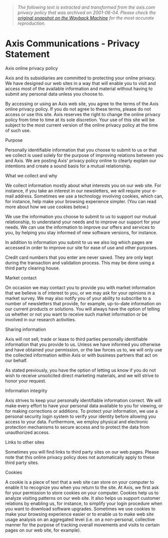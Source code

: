 > *The following text is extracted and transformed from the axis.com privacy policy that was archived on 2001-06-04. Please check the [original snapshot on the Wayback Machine](https://web.archive.org/web/20010604045758id_/http%3A//www.axis.com/privacy.htm) for the most accurate reproduction.*

# Axis Communications - Privacy Statement

Axis online privacy policy 

Axis and its subsidiaries are committed to protecting your online privacy. We have designed our web sites in a way that will enable you to visit and access most of the available information and material without having to submit any personal data unless you choose to.

By accessing or using an Axis web site, you agree to the terms of the Axis online privacy policy. If you do not agree to these terms, please do not access or use this site. Axis reserves the right to change the online privacy policy from time to time at its sole discretion. Your use of this site will be subject to the most current version of the online privacy policy at the time of such use. 

Purpose

Personally identifiable information that you choose to submit to us or that we collect is used solely for the purpose of improving relations between you and Axis. We are posting Axis' privacy policy online to clearly explain our intentions and create a sound basis for a mutual relationship. 

What we collect and why

We collect information mostly about what interests you on our web site. For instance, if you take an interest in our newsletters, we will require your e-mail address. Sometimes we use a technology involving cookies, which can, for instance, help make your browsing experience simpler. (You can read more about how we use cookies below.)

We use the information you choose to submit to us to support our mutual relationship, to understand your needs and to improve our support for your needs. We can use the information to improve our offers and services to you, by helping you stay informed of new software versions, for instance.

In addition to information you submit to us we also log which pages are accessed in order to improve our site for ease of use and other purposes.

Credit card numbers that you enter are never saved. They are only kept during the transaction and validation process. This may be done using a third party clearing house. 

Market contact

On occasion we may contact you to provide you with market information that we believe is of interest to you, or we may ask for your opinions in a market survey. We may also notify you of your ability to subscribe to a number of newsletters that provide, for example, up-to-date information on our current products or solutions. You will always have the option of telling us whether or not you want to receive such market information or be involved in our research activities. 

Sharing information

Axis will not sell, trade or lease to third parties personally identifiable information that you provide to us. Unless we have informed you otherwise and have obtained your permission, or the law forces us to, we will only use the collected information within Axis or with business partners that act on our behalf.

As stated previously, you have the option of letting us know if you do not wish to receive unsolicited direct marketing materials, and we will strive to honor your request. 

Information integrity

Axis strives to keep your personally identifiable information correct. We will make every effort to have your personal data available to you for viewing, or for making corrections or additions. To protect your information, we use a personal security login system to verify your identity before allowing you access to your data. Furthermore, we employ physical and electronic protection mechanisms to secure access and to protect the data from unauthorized access. 

Links to other sites

Sometimes you will find links to third party sites on our web pages. Please note that this online privacy policy does not automatically apply to these third party sites. 

Cookies

A cookie is a piece of text that a web site can store on your computer to enable it to recognize you when you return to the site. At Axis, we first ask for your permission to store cookies on your computer. Cookies help us to analyze visiting patterns on our web site. It also helps us support customer relations by enabling us, for instance, to simplify your login procedure when you want to download software upgrades. Sometimes we use cookies to make your browsing experience easier or to enable us to make web site usage analysis on an aggregated level (i.e. on a non-personal, collective manner for the purpose of tracking overall movements and visits to certain pages on our web site, for example). 
